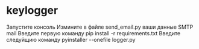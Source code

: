 # keylogger
Запустите консоль
Измините в файле send_email.py ваши данные SMTP mail
Введите первую команду pip install -r requirements.txt
Введите следуйщию команду pyinstaller --onefile logger.py
